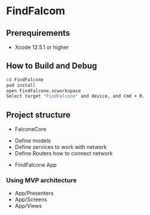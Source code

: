 # FindFalcom

## Prerequirements

* Xcode 12.5.1 or higher

## How to Build and Debug

```bash
cd FindFalcone
pod install
open FindFalcone.xcworkspace
Select target "FindFalcone" and device, and Cmd + R.
```

## Project structure
* FalconeCore
- Define models
- Define services to work with network
- Define Routers how to connect network

* FindFalcone App
### Using MVP architecture
- App/Presenters
- App/Screens
- App/Views
